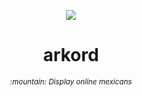 <p align="center">
  <img src="https://user-images.githubusercontent.com/4990822/184510658-3c6b0a96-6f59-4003-8f90-03f42313f3c3.png" />
</p>

<h1 align="center">
  arkord
</h1>
<p align="center">
  <small><i>:mountain: Display online mexicans</i></small>
</p>
